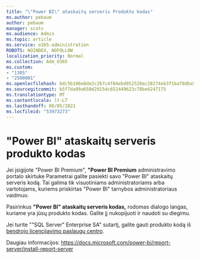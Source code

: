 ```yaml
---
title: "\"Power BI\" ataskaitų serveris Produkto kodas"
ms.author: pebaum
author: pebaum
manager: scotv
ms.audience: Admin
ms.topic: article
ms.service: o365-administration
ROBOTS: NOINDEX, NOFOLLOW
localization_priority: Normal
ms.collection: Adm_O365
ms.custom:
- "1305"
- "2500001"
ms.openlocfilehash: bdc5b186e8de2c2b7c4f84ebd852520ac28274eb3f1baf0dba568cdb6d10e579
ms.sourcegitcommit: b5f7da89a650d2915dc652449623c78be6247175
ms.translationtype: MT
ms.contentlocale: lt-LT
ms.lasthandoff: 08/05/2021
ms.locfileid: "53973273"
---
```

# <a name="power-bi-report-server-product-key"></a>"Power BI" ataskaitų serveris produkto kodas

Jei įsigijote "Power BI Premium", **"Power BI Premium** administravimo portalo skirtuke Parametrai galite pasiekti savo "Power BI" ataskaitų serveris kodą. Tai galima tik visuotiniams administratoriams arba vartotojams, kuriems priskirtas "Power BI" tarnybos administratoriaus vaidmuo.

Pasirinkus **"Power BI" ataskaitų serveris kodas,** rodomas dialogo langas, kuriame yra jūsų produkto kodas. Galite jį nukopijuoti ir naudoti su diegimu.

Jei turite ""SQL Server" Enterprise SA" sutartį, galite gauti produkto kodą iš [bendrojo licencijavimo paslaugų centro](https://www.microsoft.com/Licensing/servicecenter/).

Daugiau informacijos: https://docs.microsoft.com/power-bi/report-server/install-report-server
